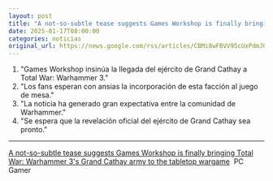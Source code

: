 ```yaml
---
layout: post
title: "A not-so-subtle tease suggests Games Workshop is finally bringing Total War: Warhammer 3's Grand Cathay army to the tabletop wargame - PC Gamer"
date: 2025-01-17T08:00:00
categories: noticias
original_url: https://news.google.com/rss/articles/CBMi8wFBVV95cUxPdmJQX0N5akFvekhWMVRDdlFKY2UwNDJjcUN0TEdDQTZzS1I1aUg0VU4xdW9ENmlhZXR5dVZlbVZJMGxKTk04anhCVXB1NklQd3FxSTZYMnkyaXVQcXRhSl9jczNkVzZtVWpRcFk3djZsSlFKWnJmbDN4eXVVZzNrMnIzLTVSN05PWEZKN1g5NkVEVUhMS2tReFlrTDVmRERtQ251MXotcXBKSWJWQ3VQTkp2b3Z1eU5KTUdmcTRVVVJ6TkRuc01VZHpWYnAzQXRSa0lEZmFTVFNXWGcwak5lTU5UTEh0d00wNjU0QlJhdVcwVUE?oc=5
---
```



1. "Games Workshop insinúa la llegada del ejército de Grand Cathay a Total War: Warhammer 3."
2. "Los fans esperan con ansias la incorporación de esta facción al juego de mesa."
3. "La noticia ha generado gran expectativa entre la comunidad de Warhammer."
4. "Se espera que la revelación oficial del ejército de Grand Cathay sea pronto."


---


[A not-so-subtle tease suggests Games Workshop is finally bringing Total War: Warhammer 3's Grand Cathay army to the tabletop wargame](https://news.google.com/rss/articles/CBMi8wFBVV95cUxPdmJQX0N5akFvekhWMVRDdlFKY2UwNDJjcUN0TEdDQTZzS1I1aUg0VU4xdW9ENmlhZXR5dVZlbVZJMGxKTk04anhCVXB1NklQd3FxSTZYMnkyaXVQcXRhSl9jczNkVzZtVWpRcFk3djZsSlFKWnJmbDN4eXVVZzNrMnIzLTVSN05PWEZKN1g5NkVEVUhMS2tReFlrTDVmRERtQ251MXotcXBKSWJWQ3VQTkp2b3Z1eU5KTUdmcTRVVVJ6TkRuc01VZHpWYnAzQXRSa0lEZmFTVFNXWGcwak5lTU5UTEh0d00wNjU0QlJhdVcwVUE?oc=5)  PC Gamer
